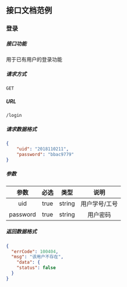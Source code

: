 ## 接口文档范例

### 登录 

##### 接口功能

用于已有用户的登录功能

##### 请求方式

`GET`

##### URL

`/login`

##### 请求数据格式

```json
{
 	"uid": "2018110211",
	"password": "bbac9779"
}
```

##### 参数

|   参数   | 必选 |  类型  |     说明      |
| :------: | :--: | :----: | :-----------: |
|   uid    | true | string | 用户学号/工号 |
| password | true | string |   用户密码    |

##### 返回数据格式

```json
{
  "errCode": 100404,
  "msg": "该用户不存在",
 	"data": {
    "status": false
  }
}
```

